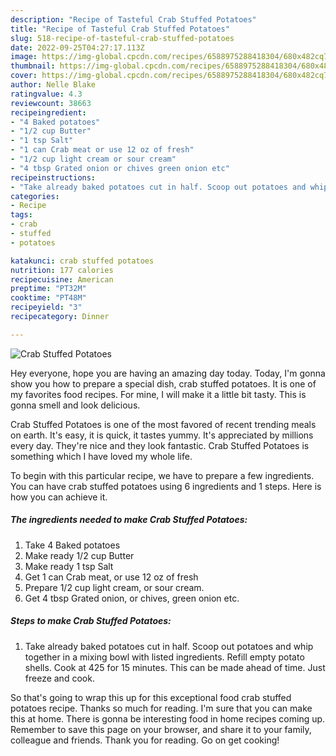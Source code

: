 ```yaml
---
description: "Recipe of Tasteful Crab Stuffed Potatoes"
title: "Recipe of Tasteful Crab Stuffed Potatoes"
slug: 518-recipe-of-tasteful-crab-stuffed-potatoes
date: 2022-09-25T04:27:17.113Z
image: https://img-global.cpcdn.com/recipes/6588975288418304/680x482cq70/crab-stuffed-potatoes-recipe-main-photo.jpg
thumbnail: https://img-global.cpcdn.com/recipes/6588975288418304/680x482cq70/crab-stuffed-potatoes-recipe-main-photo.jpg
cover: https://img-global.cpcdn.com/recipes/6588975288418304/680x482cq70/crab-stuffed-potatoes-recipe-main-photo.jpg
author: Nelle Blake
ratingvalue: 4.3
reviewcount: 38663
recipeingredient:
- "4 Baked potatoes"
- "1/2 cup Butter"
- "1 tsp Salt"
- "1 can Crab meat or use 12 oz of fresh"
- "1/2 cup light cream or sour cream"
- "4 tbsp Grated onion or chives green onion etc"
recipeinstructions:
- "Take already baked potatoes cut in half. Scoop out potatoes and whip together in a mixing bowl with listed ingredients. Refill empty potato shells. Cook at 425 for 15 minutes. This can be made ahead of time. Just freeze and cook."
categories:
- Recipe
tags:
- crab
- stuffed
- potatoes

katakunci: crab stuffed potatoes 
nutrition: 177 calories
recipecuisine: American
preptime: "PT32M"
cooktime: "PT48M"
recipeyield: "3"
recipecategory: Dinner

---
```



![Crab Stuffed Potatoes](https://img-global.cpcdn.com/recipes/6588975288418304/680x482cq70/crab-stuffed-potatoes-recipe-main-photo.jpg)

Hey everyone, hope you are having an amazing day today. Today, I'm gonna show you how to prepare a special dish, crab stuffed potatoes. It is one of my favorites food recipes. For mine, I will make it a little bit tasty. This is gonna smell and look delicious.

Crab Stuffed Potatoes is one of the most favored of recent trending meals on earth. It's easy, it is quick, it tastes yummy. It's appreciated by millions every day. They're nice and they look fantastic. Crab Stuffed Potatoes is something which I have loved my whole life.




To begin with this particular recipe, we have to prepare a few ingredients. You can have crab stuffed potatoes using 6 ingredients and 1 steps. Here is how you can achieve it.

<!--inarticleads1-->

##### The ingredients needed to make Crab Stuffed Potatoes:

1. Take 4 Baked potatoes
1. Make ready 1/2 cup Butter
1. Make ready 1 tsp Salt
1. Get 1 can Crab meat, or use 12 oz of fresh
1. Prepare 1/2 cup light cream, or sour cream.
1. Get 4 tbsp Grated onion, or chives, green onion etc.




<!--inarticleads2-->

##### Steps to make Crab Stuffed Potatoes:

1. Take already baked potatoes cut in half. Scoop out potatoes and whip together in a mixing bowl with listed ingredients. Refill empty potato shells. Cook at 425 for 15 minutes. This can be made ahead of time. Just freeze and cook.




So that's going to wrap this up for this exceptional food crab stuffed potatoes recipe. Thanks so much for reading. I'm sure that you can make this at home. There is gonna be interesting food in home recipes coming up. Remember to save this page on your browser, and share it to your family, colleague and friends. Thank you for reading. Go on get cooking!

